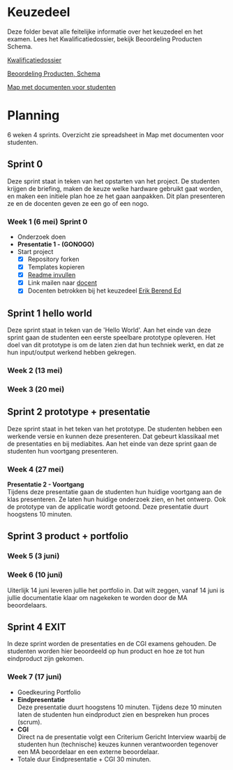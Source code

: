 # Keuzedeel
Deze folder bevat alle feitelijke informatie over het keuzedeel en het examen.  Lees het Kwalificatiedossier, bekijk Beoordeling Producten Schema.



[Kwalificatiedossier](https://github.com/MediacollegeAmsterdam/Keuzedeel-Special-Input-Output-2019/blob/master/Keuzedeel/Special_Input_-_Output.pdf)

[Beoordeling Producten, Schema](https://github.com/MediacollegeAmsterdam/Keuzedeel-Special-Input-Output-2019/blob/master/Keuzedeel/Beoordeling%20producten%20schema.pdf)

[Map met documenten voor studenten](https://drive.google.com/open?id=1FKZu-hhPVH6xn71TgTx-QWfbGK302uia)

# Planning
6 weken 4 sprints. Overzicht zie spreadsheet in Map met documenten voor studenten.

## Sprint 0   <SPRINT>
Deze sprint staat in teken van het opstarten van het project. De studenten krijgen de briefing, maken de keuze welke hardware gebruikt gaat worden, en maken een initiele plan hoe ze het gaan aanpakken. Dit plan presenteren ze en de docenten geven ze een go of een nogo.

### Week 1 (6 mei)  Sprint 0
* Onderzoek doen
* **Presentatie 1 - (GONOGO)**
* Start project
  * [X] Repository forken
  * [X] Templates kopieren
  * [X] [Readme invullen](../readme.md)
  * [X] Link mailen naar [docent](e.schenk@ma-web.nl) 
  * [X] Docenten betrokken bij het keuzedeel [Erik ](e.vanWees@ma-web.nl) [Berend ](b.Weij@ma-web.nl) [Ed](e.schenk@ma-web.nl) 

## Sprint 1   hello world<SPRINT> 
Deze sprint staat in teken van de 'Hello World'. Aan het einde van deze sprint gaan de studenten een eerste speelbare prototype opleveren. Het doel van dit prototype is om de laten zien dat hun techniek werkt, en dat ze hun input/output werkend hebben gekregen.

### Week 2 (13 mei) 

### Week 3 (20 mei)

## Sprint 2   prototype + presentatie<SPRINT>
Deze sprint staat in het teken van het prototype. De studenten hebben een werkende versie en kunnen deze presenteren. Dat gebeurt klassikaal met de presentaties en bij mediabites. Aan het einde van deze sprint gaan de studenten hun voortgang presenteren.
### Week 4 (27 mei)
**Presentatie 2 - Voortgang**  
Tijdens deze presentatie gaan de studenten hun huidige voortgang aan de klas presenteren. Ze laten hun huidige onderzoek zien, en het ontwerp. Ook de prototype van de applicatie wordt getoond. Deze presentatie duurt hoogstens 10 minuten.

## Sprint 3  product + portfolio <SPRINT>
### Week 5 (3 juni)
### Week 6 (10 juni)
Uiterlijk 14 juni leveren jullie het portfolio in. Dat wilt zeggen, vanaf 14 juni is jullie documentatie klaar om nagekeken te worden door de MA beoordelaars.
  
## Sprint 4 EXIT
In deze sprint worden de presentaties en de CGI examens gehouden. De studenten worden hier beoordeeld op hun product en hoe ze tot hun eindproduct zijn gekomen.

### Week 7 (17 juni)
* Goedkeuring Portfolio
* **Eindpresentatie**  
  Deze presentatie duurt hoogstens 10 minuten. Tijdens deze 10 minuten laten de studenten hun eindproduct zien en bespreken hun proces (scrum).
* **CGI**  
  Direct na de presentatie volgt een Criterium Gericht Interview waarbij de studenten hun (technische) keuzes kunnen verantwoorden tegenover een MA beoordelaar en een externe beoordelaar.
* Totale duur Eindpresentatie + CGI 30 minuten.
